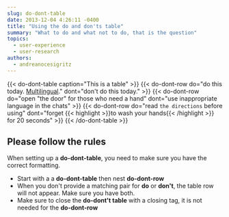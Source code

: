 ```yaml
---
slug: do-dont-table
date: 2013-12-04 4:26:11 -0400
title: "Using the do and don'ts table"
summary: "What to do and what not to do, that is the question"
topics:
  - user-experience
  - user-research
authors:
  - andreanocesigritz
---
```


{{< do-dont-table caption="This is a table" >}}
  {{< do-dont-row do="do this today. [Multilingual](https://digital.gov/communities/multilingual/)." dont="don't do this today." >}}
  {{< do-dont-row do="open &#34;the door&#34; for those who need a hand" dont="use inappropriate language in the chats" >}}
  {{< do-dont-row do="read `the directions` before using" dont="forget {{< highlight >}}to wash your hands{{< /highlight >}} for 20 seconds" >}}
{{< /do-dont-table >}}


## Please follow the rules

When setting up a **do-dont-table**, you need to make sure you have the correct formatting.

* Start with a a **do-dont-table** then nest **do-dont-row**
* When you don't provide a matching pair for **do** or **don't**, the table row will not appear. Make sure you have both.
* Make sure to close the **do-dont't table** with a closing tag, it is not needed for the **do-dont-row**


